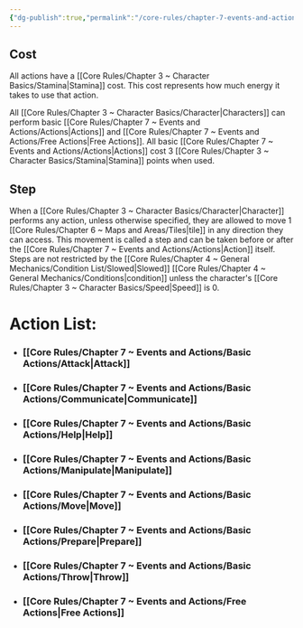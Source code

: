 ```yaml
---
{"dg-publish":true,"permalink":"/core-rules/chapter-7-events-and-actions/actions/"}
---
```


## Cost
All actions have a [[Core Rules/Chapter 3 ~ Character Basics/Stamina\|Stamina]] cost. This cost represents how much energy it takes to use that action.

All [[Core Rules/Chapter 3 ~ Character Basics/Character\|Characters]] can perform basic [[Core Rules/Chapter 7 ~ Events and Actions/Actions\|Actions]] and [[Core Rules/Chapter 7 ~ Events and Actions/Free Actions\|Free Actions]]. 
All basic [[Core Rules/Chapter 7 ~ Events and Actions/Actions\|Actions]] cost 3 [[Core Rules/Chapter 3 ~ Character Basics/Stamina\|Stamina]] points when used.
## Step
When a [[Core Rules/Chapter 3 ~ Character Basics/Character\|Character]] performs any action, unless otherwise specified, they are allowed to move 1 [[Core Rules/Chapter 6 ~ Maps and Areas/Tiles\|tile]] in any direction they can access. This movement is called a step and can be taken before or after the [[Core Rules/Chapter 7 ~ Events and Actions/Actions\|Action]] itself. Steps are not restricted by the [[Core Rules/Chapter 4 ~ General Mechanics/Condition List/Slowed\|Slowed]] [[Core Rules/Chapter 4 ~ General Mechanics/Conditions\|condition]] unless the character's [[Core Rules/Chapter 3 ~ Character Basics/Speed\|Speed]] is 0.
# Action List:
- ### [[Core Rules/Chapter 7 ~ Events and Actions/Basic Actions/Attack\|Attack]]
- ### [[Core Rules/Chapter 7 ~ Events and Actions/Basic Actions/Communicate\|Communicate]]
- ### [[Core Rules/Chapter 7 ~ Events and Actions/Basic Actions/Help\|Help]]
- ### [[Core Rules/Chapter 7 ~ Events and Actions/Basic Actions/Manipulate\|Manipulate]]
- ### [[Core Rules/Chapter 7 ~ Events and Actions/Basic Actions/Move\|Move]]
- ### [[Core Rules/Chapter 7 ~ Events and Actions/Basic Actions/Prepare\|Prepare]]
- ### [[Core Rules/Chapter 7 ~ Events and Actions/Basic Actions/Throw\|Throw]]
- ### [[Core Rules/Chapter 7 ~ Events and Actions/Free Actions\|Free Actions]]